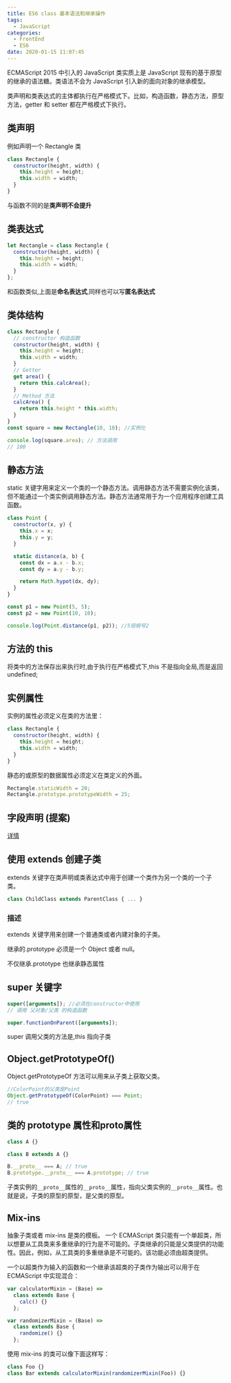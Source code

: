 ```yaml
---
title: ES6 class 基本语法和继承操作
tags:
  - JavaScript
categories:
  - FrontEnd
  - ES6
date: 2020-01-15 11:07:45
---
```


ECMAScript 2015 中引入的 JavaScript 类实质上是 JavaScript 现有的基于原型的继承的语法糖。类语法不会为 JavaScript 引入新的面向对象的继承模型。

类声明和类表达式的主体都执行在严格模式下。比如，构造函数，静态方法，原型方法，getter 和 setter 都在严格模式下执行。

## 类声明

例如声明一个 Rectangle 类

```javascript
class Rectangle {
  constructor(height, width) {
    this.height = height;
    this.width = width;
  }
}
```

与函数不同的是**类声明不会提升**

## 类表达式

```javascript
let Rectangle = class Rectangle {
  constructor(height, width) {
    this.height = height;
    this.width = width;
  }
};
```

和函数类似,上面是**命名表达式**,同样也可以写**匿名表达式**

## 类体结构

```javascript
class Rectangle {
  // constructor 构造函数
  constructor(height, width) {
    this.height = height;
    this.width = width;
  }
  // Getter
  get area() {
    return this.calcArea();
  }
  // Method 方法
  calcArea() {
    return this.height * this.width;
  }
}
const square = new Rectangle(10, 10); //实例化

console.log(square.area); // 方法调用
// 100
```

## 静态方法

static 关键字用来定义一个类的一个静态方法。调用静态方法不需要实例化该类，但不能通过一个类实例调用静态方法。静态方法通常用于为一个应用程序创建工具函数。

```javascript
class Point {
  constructor(x, y) {
    this.x = x;
    this.y = y;
  }

  static distance(a, b) {
    const dx = a.x - b.x;
    const dy = a.y - b.y;

    return Math.hypot(dx, dy);
  }
}

const p1 = new Point(5, 5);
const p2 = new Point(10, 10);

console.log(Point.distance(p1, p2)); //5倍根号2
```

## 方法的 this

将类中的方法保存出来执行时,由于执行在严格模式下,this 不是指向全局,而是返回 undefined;

## 实例属性

实例的属性必须定义在类的方法里：

```javascript
class Rectangle {
  constructor(height, width) {
    this.height = height;
    this.width = width;
  }
}
```

静态的或原型的数据属性必须定义在类定义的外面。

```javascript
Rectangle.staticWidth = 20;
Rectangle.prototype.prototypeWidth = 25;
```

## 字段声明 (提案)

[详情](https://developer.mozilla.org/zh-CN/docs/Web/JavaScript/Reference/Classes/Class_elements)

## 使用 extends 创建子类

extends 关键字在类声明或类表达式中用于创建一个类作为另一个类的一个子类。

```javascript
class ChildClass extends ParentClass { ... }
```

### 描述

extends 关键字用来创建一个普通类或者内建对象的子类。

继承的.prototype 必须是一个 Object 或者 null。

不仅继承.prototype 也继承静态属性

## super 关键字

```javascript
super([arguments]); //必须在constructor中使用
// 调用 父对象/父类 的构造函数

super.functionOnParent([arguments]);
```

super 调用父类的方法是,this 指向子类

## Object.getPrototypeOf()

Object.getPrototypeOf 方法可以用来从子类上获取父类。

```javascript
//ColorPoint的父类是Point
Object.getPrototypeOf(ColorPoint) === Point;
// true
```

## 类的 prototype 属性和**proto**属性

```javascript
class A {}

class B extends A {}

B.__proto__ === A; // true
B.prototype.__proto__ === A.prototype; // true
```

子类实例的`__proto__`属性的`__proto__`属性，指向父类实例的`__proto__`属性。也就是说，子类的原型的原型，是父类的原型。

## Mix-ins

抽象子类或者 mix-ins 是类的模板。 一个 ECMAScript 类只能有一个单超类，所以想要从工具类来多重继承的行为是不可能的。子类继承的只能是父类提供的功能性。因此，例如，从工具类的多重继承是不可能的。该功能必须由超类提供。

一个以超类作为输入的函数和一个继承该超类的子类作为输出可以用于在 ECMAScript 中实现混合：

```javascript
var calculatorMixin = (Base) =>
  class extends Base {
    calc() {}
  };

var randomizerMixin = (Base) =>
  class extends Base {
    randomize() {}
  };
```

使用 mix-ins 的类可以像下面这样写：

```javascript
class Foo {}
class Bar extends calculatorMixin(randomizerMixin(Foo)) {}
```
